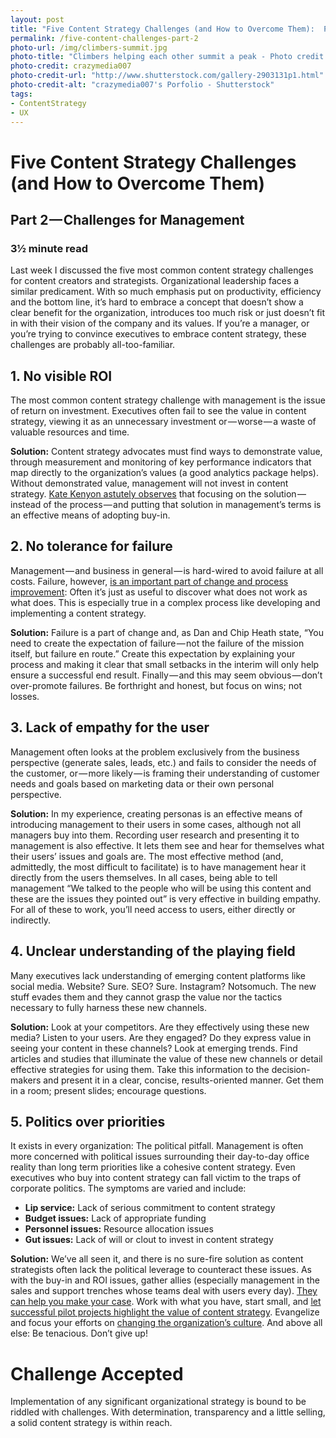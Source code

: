 ```yaml
---
layout: post
title: "Five Content Strategy Challenges (and How to Overcome Them):  Part 2, Management"
permalink: /five-content-challenges-part-2
photo-url: /img/climbers-summit.jpg
photo-title: "Climbers helping each other summit a peak - Photo credit: crazymedia007"
photo-credit: crazymedia007
photo-credit-url: "http://www.shutterstock.com/gallery-2903131p1.html"
photo-credit-alt: "crazymedia007's Porfolio - Shutterstock"
tags:
- ContentStrategy
- UX
---
```


# Five Content Strategy Challenges (and How to Overcome Them)

## Part 2 — Challenges for Management

### 3&frac12; minute read

Last week I discussed the five most common content strategy challenges for content creators and strategists. Organizational leadership faces a similar predicament. With so much emphasis put on productivity, efficiency and the bottom line, it’s hard to embrace a concept that doesn’t show a clear benefit for the organization, introduces too much risk or just doesn’t fit in with their vision of the company and its values. If you’re a manager, or you’re trying to convince executives to embrace content strategy, these challenges are probably all-too-familiar.

## 1. No visible ROI
The most common content strategy challenge with management is the issue of return on investment. Executives often fail to see the value in content strategy, viewing it as an unnecessary investment or — worse — a waste of valuable resources and time.

**Solution:** Content strategy advocates must find ways to demonstrate value, through measurement and monitoring of key performance indicators that map directly to the organization’s values (a good analytics package helps). Without demonstrated value, management will not invest in content strategy. [Kate Kenyon astutely observes][1] that focusing on the solution — instead of the process — and putting that solution in management’s terms is an effective means of adopting buy-in.

## 2. No tolerance for failure
Management — and business in general — is hard-wired to avoid failure at all costs. Failure, however, [is an important part of change and process improvement][2]: Often it’s just as useful to discover what does not work as what does. This is especially true in a complex process like developing and implementing a content strategy.

**Solution:** Failure is a part of change and, as Dan and Chip Heath state, “You need to create the expectation of failure — not the failure of the mission itself, but failure en route.” Create this expectation by explaining your process and making it clear that small setbacks in the interim will only help ensure a successful end result. Finally — and this may seem obvious — don’t over-promote failures. Be forthright and honest, but focus on wins; not losses.

## 3. Lack of empathy for the user
Management often looks at the problem exclusively from the business perspective (generate sales, leads, etc.) and fails to consider the needs of the customer, or — more likely — is framing their understanding of customer needs and goals based on marketing data or their own personal perspective.

**Solution:** In my experience, creating personas is an effective means of introducing management to their users in some cases, although not all managers buy into them. Recording user research and presenting it to management is also effective. It lets them see and hear for themselves what their users’ issues and goals are. The most effective method (and, admittedly, the most difficult to facilitate) is to have management hear it directly from the users themselves. In all cases, being able to tell management “We talked to the people who will be using this content and these are the issues they pointed out” is very effective in building empathy. For all of these to work, you’ll need access to users, either directly or indirectly.

## 4. Unclear understanding of the playing field
Many executives lack understanding of emerging content platforms like social media. Website? Sure. SEO? Sure. Instagram? Notsomuch. The new stuff evades them and they cannot grasp the value nor the tactics necessary to fully harness these new channels.

**Solution:** Look at your competitors. Are they effectively using these new media? Listen to your users. Are they engaged? Do they express value in seeing your content in these channels? Look at emerging trends. Find articles and studies that illuminate the value of these new channels or detail effective strategies for using them. Take this information to the decision-makers and present it in a clear, concise, results-oriented manner. Get them in a room; present slides; encourage questions.

## 5. Politics over priorities
It exists in every organization: The political pitfall. Management is often more concerned with political issues surrounding their day-to-day office reality than long term priorities like a cohesive content strategy. Even executives who buy into content strategy can fall victim to the traps of corporate politics. The symptoms are varied and include:

- **Lip service:** Lack of serious commitment to content strategy
- **Budget issues:** Lack of appropriate funding
- **Personnel issues:** Resource allocation issues
- **Gut issues:** Lack of will or clout to invest in content strategy

**Solution:** We’ve all seen it, and there is no sure-fire solution as content strategists often lack the political leverage to counteract these issues. As with the buy-in and ROI issues, gather allies (especially management in the sales and support trenches whose teams deal with users every day). [They can help you make your case][3]. Work with what you have, start small, and [let successful pilot projects highlight the value of content strategy][4]. Evangelize and focus your efforts on [changing the organization’s culture][5]. And above all else: Be tenacious. Don’t give up!

# Challenge Accepted
Implementation of any significant organizational strategy is bound to be riddled with challenges. With determination, transparency and a little selling, a solid content strategy is within reach.

[1]:	http://www.slideshare.net/katekenyon1/tricks-to-get-content-strategy-adopted-in-your-company "Kate Kenyon: Tricks to get content strategy adopted in your company"
[2]:	https://www.uie.com/articles/failure_not_an_option/ "UIE: Failure is not an option"
[3]:	http://www.uxbooth.com/articles/how-to-win-the-ux-war-within-your-organization/ "Girish Gangarharan: How to Win the UX War Within Your Organization"
[4]:	http://www.uxbooth.com/articles/how-to-sell-content-strategy-to-management/ "Hilary Marsh: How to Sell Content Strategy to Management"
[5]:	http://www.slideshare.net/blendinteractive/content-everyone-changing-content-changing-roles "Corey Vilhauer: Content Everyone: Changing Content, Changing Roles"